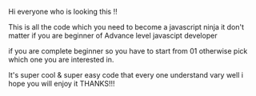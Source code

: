 Hi everyone who is looking this !!

This is all the code which you need to become a javascript ninja
it don't matter if you are beginner of Advance level javascipt developer

if you are complete beginner so you have to start from 01
otherwise pick which one you are interested in.

It's super cool & super easy code that every one understand vary well
i hope you will enjoy it THANKS!!!
